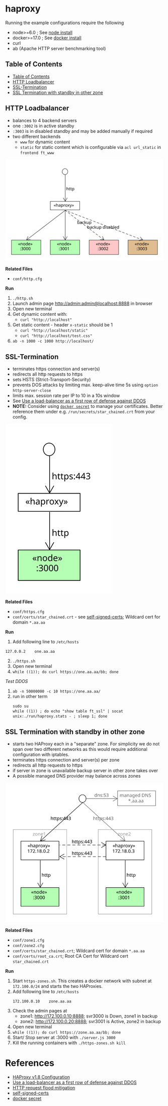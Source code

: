 # haproxy

Running the example configurations require the following

- node>=6.0 ; See [node install](https://nodejs.org)
- docker>=17.0 ; See [docker install](https://docs.docker.com/engine/installation/linux/docker-ce/ubuntu/)
- curl
- ab (Apache HTTP server benchmarking tool)

## Table of Contents

<!-- TOC depthFrom:2 depthTo:6 withLinks:1 updateOnSave:1 orderedList:0 -->

- [Table of Contents](#table-of-contents)
- [HTTP Loadbalancer](#http-loadbalancer)
- [SSL-Termination](#ssl-termination)
- [SSL Termination with standby in other zone](#ssl-termination-with-standby-in-other-zone)

<!-- /TOC -->

## HTTP Loadbalancer

- balances to 4 backend servers
- one `:3002` is in active standby
- `:3003` is in disabled standby and may be added manually if required
- two different backends
  - `www` for dynamic content
  - `static` for static content which is configurable via `acl url_static` in `frontend ft_www`

![](./docs/http.svg)

**Related Files**

- `conf/http.cfg`

**Run**

1. `./http.sh`
2. Launch admin page <http://admin:admin@localhost:8888> in browser
2. Open new terminal
3. Get dynamic content with:
   - `curl "http://localhost"`
4. Get static content - header `x-static` should be 1
   - `curl "http://localhost/static"`
   - `curl "http://localhost/test.css"`
5. `ab -n 1000 -c 1000 http://localhost/`

## SSL-Termination

- terminates https connection and server(s)
- redirects all http requests to https
- sets HSTS (Strict-Transport-Security)
- prevents DOS attacks by limiting max. keep-alive time 5s using `option http-server-close`
- limits max. session rate per IP to 10 in a 10s window
- See [Use a load-balancer as a first row of defense against DDOS][]
- **NOTE:** Consider using [`docker secret`][docker secret] to manage your certificates.
  Better reference them under e.g. `/run/secrets/star_chained.crt` from your config.

![](./docs/https.svg)

**Related Files**

- `conf/https.cfg`
- `conf/certs/star_chained.crt` - see [self-signed-certs][]; Wildcard cert for domain `*.aa.aa`

**Run**

1. Add following line to `/etc/hosts`
  ```
  127.0.0.2    one.aa.aa
  ```
2. `./https.sh`
3. Open new terminal
4. `while ((1)); do curl https://one.aa.aa/bb; done`

_Test DDOS_

1. `ab -n 50000000 -c 10 https://one.aa.aa/`
2. run in other term
   ```
   sudo su
   while ((1)) ; do echo "show table ft_ssl" | socat unix:./run/haproxy.stats - ; sleep 1; done
   ```

## SSL Termination with standby in other zone

- starts two HAProxy each in a "separate" zone. For simplicity we do not span over two different networks as this would require additional configuration with iptables.
- terminates https connection and server(s) per zone
- redirects all http requests to https
- if server in zone is unavailable backup server in other zone takes over
- A possible managed DNS provider may balance across zones

![](./docs/https-zones.svg)

**Related Files**

- `conf/zone1.cfg`
- `conf/zone2.cfg`
- `conf/certs/star_chained.crt`; Wildcard cert for domain `*.aa.aa`
- `conf/certs/root_ca.crt`; Root CA Cert for Wildcard cert `star_chained.crt`

**Run**

1. Start `https-zones.sh`.
   This creates a docker network with subnet at `172.100.0/24` and starts the two HAProxies.
2. Add following line to `/etc/hosts`
   ```
   172.100.0.10    zone.aa.aa
   ```
3. Check the admin pages at
   - zone1: <http://172.100.0.10:8888>; svr3000 is Down, zone1 in backup
   - zone2: <http://172.100.0.20:8888>; svr3001 is Active, zone2 in backup
4. Open new terminal
5. `while ((1)); do curl https://zone.aa.aa/bb; done`
6. Start/ Stop server at :3000 with `./server.js 3000`
7. Kill the running containers with `./https-zones.sh kill`

# References

- [HAProxy v1.8 Configuration][]
- [Use a load-balancer as a first row of defense against DDOS][]
- [HTTP request flood mitigation][]
- [self-signed-certs][]
- [docker secret][]

[HAProxy v1.8 Configuration]: http://cbonte.github.io/haproxy-dconv/1.8/configuration.html#
[HTTP request flood mitigation]: https://www.haproxy.com/blog/http-request-flood-mitigation/
[Use a load-balancer as a first row of defense against DDOS]: https://www.haproxy.com/blog/use-a-load-balancer-as-a-first-row-of-defense-against-ddos/
[self-signed-certs]: https://github.com/commenthol/self-signed-certs
[docker secret]: https://docs.docker.com/engine/swarm/secrets
